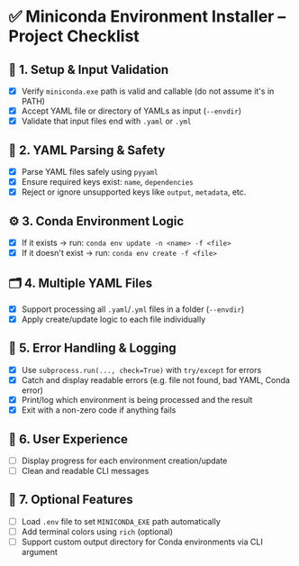 # ✅ Miniconda Environment Installer – Project Checklist

## 🔧 1. Setup & Input Validation
- [x] Verify `miniconda.exe` path is valid and callable (do not assume it's in PATH)
- [x] Accept YAML file or directory of YAMLs as input (`--envdir`)
- [x] Validate that input files end with `.yaml` or `.yml`

## 📄 2. YAML Parsing & Safety
- [x] Parse YAML files safely using `pyyaml`
- [x] Ensure required keys exist: `name`, `dependencies`
- [x] Reject or ignore unsupported keys like `output`, `metadata`, etc.

## ⚙️ 3. Conda Environment Logic
- [x] If it exists → run: `conda env update -n <name> -f <file>`
- [x] If it doesn't exist → run: `conda env create -f <file>`

## 🗂️ 4. Multiple YAML Files
- [x] Support processing all `.yaml`/`.yml` files in a folder (`--envdir`)
- [x] Apply create/update logic to each file individually

## 🧪 5. Error Handling & Logging
- [x] Use `subprocess.run(..., check=True)` with `try/except` for errors
- [x] Catch and display readable errors (e.g. file not found, bad YAML, Conda error)
- [x] Print/log which environment is being processed and the result
- [x] Exit with a non-zero code if anything fails

## 🧼 6. User Experience
- [ ] Display progress for each environment creation/update
- [ ] Clean and readable CLI messages

## 🧩 7. Optional Features
- [ ] Load `.env` file to set `MINICONDA_EXE` path automatically
- [ ] Add terminal colors using `rich` (optional)
- [ ] Support custom output directory for Conda environments via CLI argument
